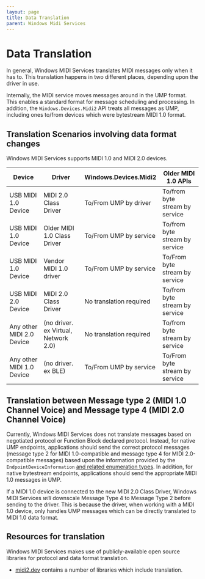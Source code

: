 ```yaml
---
layout: page
title: Data Translation
parent: Windows Midi Services
---
```


# Data Translation

In general, Windows MIDI Services translates MIDI messages only when it has to. This translation happens in two different places, depending upon the driver in use.

Internally, the MIDI service moves messages around in the UMP format. This enables a standard format for message scheduling and processing. In addition, the `Windows.Devices.Midi2` API treats all messages as UMP, including ones to/from devices which were bytestream MIDI 1.0 format.

## Translation Scenarios involving data format changes

Windows MIDI Services supports MIDI 1.0 and MIDI 2.0 devices.

| Device | Driver | Windows.Devices.Midi2 | Older MIDI 1.0 APIs |
| ------------------- | --------------------- | -------------------------- | ------------------------ |
| USB MIDI 1.0 Device | MIDI 2.0 Class Driver | To/From UMP by driver | To/from byte stream by service |
| USB MIDI 1.0 Device | Older MIDI 1.0 Class Driver | To/From UMP by service | To/from byte stream by service |
| USB MIDI 1.0 Device | Vendor MIDI 1.0 driver | To/From UMP by service | To/From byte stream by service |
| USB MIDI 2.0 Device | MIDI 2.0 Class Driver | No translation required | To/from byte stream by service |
| Any other MIDI 2.0 Device | (no driver. ex Virtual, Network 2.0) | No translation required | To/from byte stream by service |
| Any other MIDI 1.0 Device | (no driver. ex BLE) | To/From UMP by service | To/From byte stream by service |

## Translation between Message type 2 (MIDI 1.0 Channel Voice) and Message type 4 (MIDI 2.0 Channel Voice)

Currently, Windows MIDI Services does not translate messages based on negotiated protocol or Function Block declared protocol. Instead, for native UMP endpoints, applications should send the correct protocol messages (message type 2 for MIDI 1.0-compatible and message type 4 for MIDI 2.0-compatible messages) based upon the information provided by the `EndpointDeviceInformation` [and related enumeration types](developer-docs\Windows.Devices.Midi2\enumeration\README.md). In addition, for native bytestream endpoints, applications should send the appropriate MIDI 1.0 messages in UMP.

If a MIDI 1.0 device is connected to the new MIDI 2.0 Class Driver, Windows MIDI Services *will* downscale Message Type 4 to Message Type 2 before sending to the driver. This is because the driver, when working with a MIDI 1.0 device, only handles UMP messages which can be directly translated to MIDI 1.0 data format.

## Resources for translation

Windows MIDI Services makes use of publicly-available open source libraries for protocol and data format translation.

* [midi2.dev](https://midi2.dev) contains a number of libraries which include translation.

